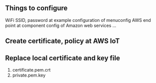 ## Things to configure

WiFi SSID, password at example configuration of menuconfig
AWS end point at component config of Amazon web services ...

## Create certificate, policy at AWS IoT

## Replace local certificate and key file
1. certificate.pem.crt
2. private.pem.key
